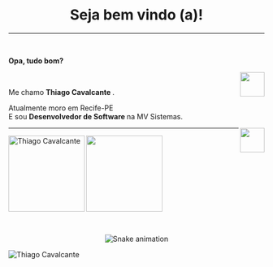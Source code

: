 <h1 align = "center"> Seja bem vindo (a)! </h1>
<hr />

</a> <br />
<p align = "left"> 
  <b> Opa, tudo bom? </b>
</p>
<a href="https://www.instagram.com/thiagoocms/" target="_blank">
  <img align = "right" src = "https://cdn.icon-icons.com/icons2/1211/PNG/512/1491579602-yumminkysocialmedia36_83067.png" width = "48px" height = "48px">
</a> <br />
<p align = "left">
Me chamo <b> Thiago Cavalcante </b>.
</p>
Atualmente moro em Recife-PE <br />
E sou <b> Desenvolvedor de Software </b> na MV Sistemas.
</p>
<a href="https://www.linkedin.com/in/thiago-cavalcante-46a767209/" target="_blank">
  <img align = "right" src = "https://i.ibb.co/Kx2GSrT/linkedin.png" width = "48px" height = "48px">
</a>

<hr />



<p>
  <img align = "left" height = "150em" src = "https://github-readme-stats.vercel.app/api/top-langs/?username=thiagoocms&layout=compact&theme=graywhite&title_color=268bd2" alt = "Thiago Cavalcante" />
</p>
<p> 
  <img align = "center" height = "150em" src = "https://github-readme-stats.vercel.app/api?username=thiagoocms&count_private=true&show_icons=true&theme=graywhite&icon_color=268bd2&title_color=268bd2" alt = "" />
</p>

<br/>

<div align="center">
  
  ![Snake animation](https://github.com/danielbped/danielbped/blob/output/github-contribution-grid-snake.svg)
  
</div>


<p align = "left"> <img src = "https://komarev.com/ghpvc/?username=thiagoocms" alt = "Thiago Cavalcante" /> </p>
